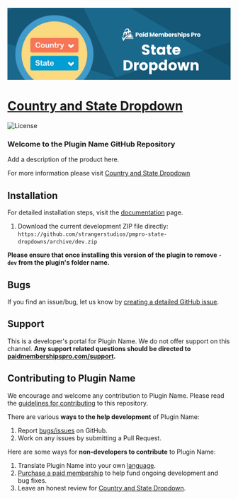![](pmpro-state-dropdowns.png)

# [Country and State Dropdown](https://www.paidmembershipspro.com/add-ons/state-dropdown/) #
[comment]: # (Generate badges from shields.io, only works for .org plugins to get other stats etc. We'd have to create our own endpoints for Premium plugins)

![License](https://img.shields.io/badge/license-GPL--3.0%2B-red.svg?style=flat-square)

### Welcome to the Plugin Name GitHub Repository
Add a description of the product here.

For more information please visit [Country and State Dropdown](https://www.paidmembershipspro.com/add-ons/state-dropdown/)

## Installation ##
For detailed installation steps, visit the [documentation](https://www.paidmembershipspro.com/add-ons/state-dropdown/) page.

1. Download the current development ZIP file directly: `https://github.com/strangerstudios/pmpro-state-dropdowns/archive/dev.zip`

**Please ensure that once installing this version of the plugin to remove `-dev` from the plugin's folder name.**

## Bugs ##
If you find an issue/bug, let us know by [creating a detailed GitHub issue](https://github.com/strangerstudios/pmpro-state-dropdowns/issues/new).

## Support ##
This is a developer's portal for Plugin Name. We do not offer support on this channel. **Any support related questions should be directed to [paidmembershipspro.com/support](https://www.paidmembershipspro.com/support/).**

## Contributing to Plugin Name ##
We encourage and welcome any contribution to Plugin Name. Please read the [guidelines for contributing](https://github.com/strangerstudios/pmpro-state-dropdowns/blob/dev/.github/CONTRIBUTING.md) to this repository.

There are various **ways to the help development** of Plugin Name:

1. Report [bugs/issues](https://github.com/strangerstudios/pmpro-state-dropdowns/issues/new) on GitHub.
2. Work on any issues by submitting a Pull Request.

Here are some ways for **non-developers to contribute** to Plugin Name:

1. Translate Plugin Name into your own [language](https://www.paidmembershipspro.com/paid-memberships-pro-in-your-language/).
2. [Purchase a paid membership](https://paidmembershipspro.com/pricing) to help fund ongoing development and bug fixes.
3. Leave an honest review for [Country and State Dropdown](https://www.paidmembershipspro.com/submit-testimonial/).